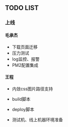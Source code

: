 
## TODO LIST

### 上线

#### 毛承杰

* 下载页面迁移
* 压力测试
* log监控、报警
* PM2配置集成

#### 王程

* 内敛css图片路径支持
* build脚本
* deploy脚本

* 测试机、线上机器环境准备
    